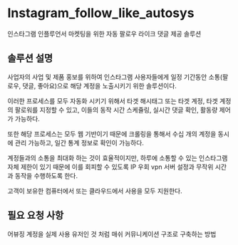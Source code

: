 # Instagram_follow_like_autosys
인스타그램 인플루언서 마켓팅을 위한 자동 팔로우 라이크 댓글 제공 솔루션

## 솔루션 설명
사업자의 사업 및 제품 홍보를 위하여 인스타그램 사용자들에게 일정 기간동안 소통(팔로우, 댓글, 좋아요)으로 해당 계정을 노출시키기 위한 솔루션이다.

이러한 프로세스를 모두 자동화 시키기 위해서 타겟 해시태그 또는 타겟 계정, 타겟 계정의 팔로워를 지정할 수 있고, 이들의 동작 시간 스케쥴링, 실시간 댓글 확인, 활동량 제어가 가능하다.

또한 해당 프로세스는 모두 웹 기반이기 때문에 크롤링을 통해서 수십 개의 계정을 동시에 관리 가능하고, 일간 통계 정보로 확인이 가능하다.

계정들과의 소통을 최대화 하는 것이 효율적이지만, 하루에 소통할 수 있는 인스타그램 자체 제한이 있기 때문에 이를 회피할 수 있도록 IP 우회 vpn 서버 설정과 무작위 시간과 동작을 수행하도록 한다.

고객이 보유한 컴퓨터에서 또는 클라우드에서 사용을 모두 지원한다.


## 필요 요청 사항
어뷰징 계정을 실제 사용 유저인 것 처럼 매쉬 커뮤니케이션 구조로 구축하는 방법
